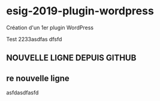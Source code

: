 # esig-2019-plugin-wordpress
Création d'un 1er plugin WordPress

Test 2233asdfas dfsfd 

## NOUVELLE LIGNE DEPUIS GITHUB

## re nouvelle ligne

asfdasdfasfd
